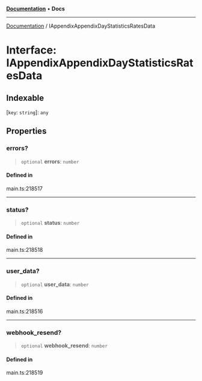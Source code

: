 [**Documentation**](../README.md) • **Docs**

***

[Documentation](../globals.md) / IAppendixAppendixDayStatisticsRatesData

# Interface: IAppendixAppendixDayStatisticsRatesData

## Indexable

 \[`key`: `string`\]: `any`

## Properties

### errors?

> `optional` **errors**: `number`

#### Defined in

main.ts:218517

***

### status?

> `optional` **status**: `number`

#### Defined in

main.ts:218518

***

### user\_data?

> `optional` **user\_data**: `number`

#### Defined in

main.ts:218516

***

### webhook\_resend?

> `optional` **webhook\_resend**: `number`

#### Defined in

main.ts:218519
